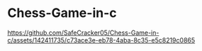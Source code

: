 # Chess-Game-in-c

https://github.com/SafeCracker05/Chess-Game-in-c/assets/142411735/c73ace3e-eb78-4aba-8c35-e5c8219c0865

